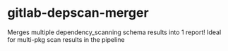 # gitlab-depscan-merger

Merges multiple dependency_scanning schema results into 1 report! Ideal for
multi-pkg scan results in the pipeline
